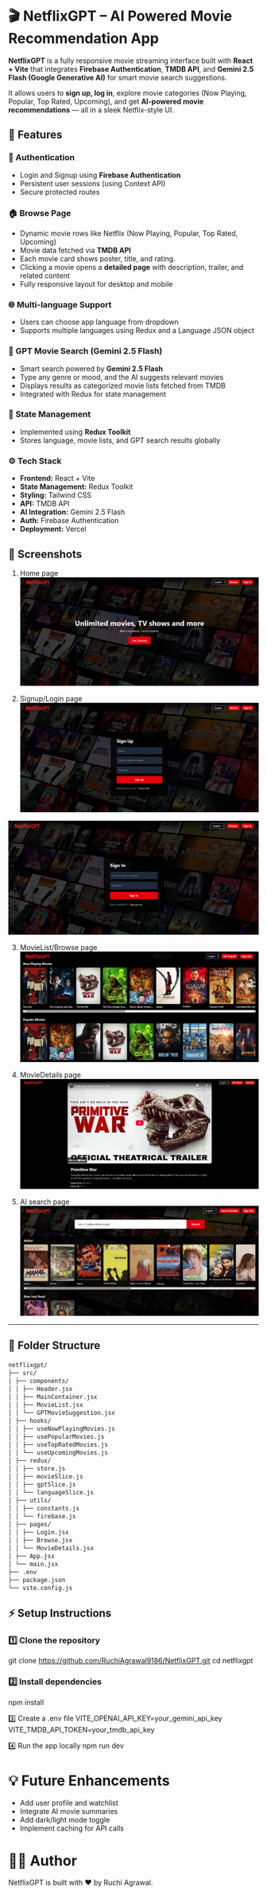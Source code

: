 # 🎬 NetflixGPT – AI Powered Movie Recommendation App

**NetflixGPT** is a fully responsive movie streaming interface built with **React + Vite** that integrates **Firebase Authentication**, **TMDB API**, and **Gemini 2.5 Flash (Google Generative AI)** for smart movie search suggestions.

It allows users to **sign up, log in**, explore movie categories (Now Playing, Popular, Top Rated, Upcoming), and get **AI-powered movie recommendations** — all in a sleek Netflix-style UI.

## 🚀 Features

### 🔐 Authentication

- Login and Signup using **Firebase Authentication**
- Persistent user sessions (using Context API)
- Secure protected routes

### 🏠 Browse Page

- Dynamic movie rows like Netflix (Now Playing, Popular, Top Rated, Upcoming)
- Movie data fetched via **TMDB API**
- Each movie card shows poster, title, and rating.
- Clicking a movie opens a **detailed page** with description, trailer, and related content
- Fully responsive layout for desktop and mobile

### 🌐 Multi-language Support

- Users can choose app language from dropdown
- Supports multiple languages using Redux and a Language JSON object

### 🤖 GPT Movie Search (Gemini 2.5 Flash)

- Smart search powered by **Gemini 2.5 Flash**
- Type any genre or mood, and the AI suggests relevant movies
- Displays results as categorized movie lists fetched from TMDB
- Integrated with Redux for state management

### 💾 State Management

- Implemented using **Redux Toolkit**
- Stores language, movie lists, and GPT search results globally

### ⚙️ Tech Stack

- **Frontend:** React + Vite
- **State Management:** Redux Toolkit
- **Styling:** Tailwind CSS
- **API:** TMDB API
- **AI Integration:** Gemini 2.5 Flash
- **Auth:** Firebase Authentication
- **Deployment:** Vercel

## 📸 Screenshots

1. Home page
   ![alt text](image.png)

2. Signup/Login page
   ![alt text](image-1.png)

![alt text](image-2.png)

3. MovieList/Browse page
   ![alt text](image-3.png)

4. MovieDetails page
   ![alt text](image-4.png)

5. AI search page
   ![alt text](image-5.png)

---

## 🧩 Folder Structure

```
netflixgpt/
├── src/
│ ├── components/
│ │ ├── Header.jsx
│ │ ├── MainContainer.jsx
│ │ ├── MovieList.jsx
│ │ └── GPTMovieSuggestion.jsx
│ ├── hooks/
│ │ ├── useNowPlayingMovies.js
│ │ ├── usePopularMovies.js
│ │ ├── useTopRatedMovies.js
│ │ └── useUpcomingMovies.js
│ ├── redux/
│ │ ├── store.js
│ │ ├── movieSlice.js
│ │ ├── gptSlice.js
│ │ └── languageSlice.js
│ ├── utils/
│ │ ├── constants.js
│ │ └── firebase.js
│ ├── pages/
│ │ ├── Login.jsx
│ │ ├── Browse.jsx
│ │ └── MovieDetails.jsx
│ ├── App.jsx
│ └── main.jsx
├── .env
├── package.json
└── vite.config.js
```

## ⚡ Setup Instructions

### 1️⃣ Clone the repository

git clone https://github.com/RuchiAgrawal9186/NetflixGPT.git
cd netflixgpt

### 2️⃣ Install dependencies

npm install

3️⃣ Create a .env file
VITE_OPENAI_API_KEY=your_gemini_api_key
VITE_TMDB_API_TOKEN=your_tmdb_api_key

4️⃣ Run the app locally
npm run dev

# 💡 Future Enhancements

- Add user profile and watchlist
- Integrate AI movie summaries
- Add dark/light mode toggle
- Implement caching for API calls

# 🧑‍💻 Author

NetflixGPT is built with ❤️ by Ruchi Agrawal.
